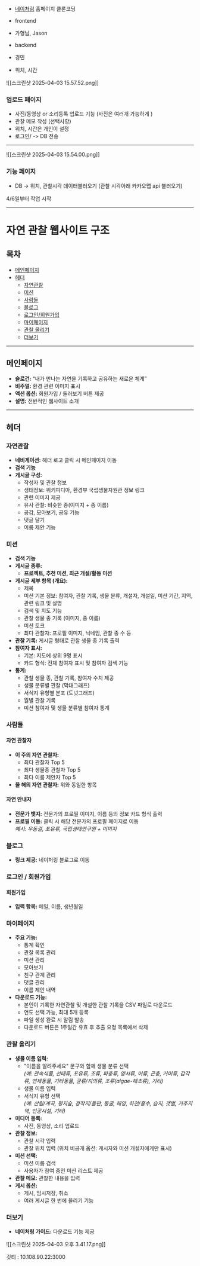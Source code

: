 - [네이처링](https://www.naturing.net/o/card) 홈페이지 클론코딩 

- frontend
- 가형님, Jason
- backend
- 경민

- 위치, 시간 

![[스크린샷 2025-04-03 15.57.52.png]]
### 업로드 페이지
- 사진/동영상 or 소리등록 업로드 기능 (사진은 여러개 가능하게 )
- 관찰 메모 작성 (선택사항)
- 위치, 시간은 개인이 설정
- 로그인/
-> DB 전송

---
![[스크린샷 2025-04-03 15.54.00.png]]
### 기능 페이지 
-  DB -> 위치, 관찰시각 데이터불러오기 (관찰 시각아래 카카오맵 api 불러오기)

4/6일부터 작업 시작 

---

# 자연 관찰 웹사이트 구조

## 목차
- [메인페이지](#메인페이지)
- [헤더](#헤더)
  - [자연관찰](#자연관찰)
  - [미션](#미션)
  - [사람들](#사람들)
  - [블로그](#블로그)
  - [로그인/회원가입](#로그인회원가입)
  - [마이페이지](#마이페이지)
  - [관찰 올리기](#관찰-올리기)
  - [더보기](#더보기)

---

## 메인페이지
- **슬로건:** “내가 만나는 자연을 기록하고 공유하는 새로운 체계”
- **비주얼:** 환경 관련 이미지 표시
- **액션 옵션:** 회원가입 / 둘러보기 버튼 제공
- **설명:** 전반적인 웹사이트 소개

---

## 헤더

### 자연관찰
- **네비게이션:** 헤더 로고 클릭 시 메인페이지 이동
- **검색 기능**
- **게시글 구성:**
  - 작성자 및 관찰 정보
  - 생태정보: 위키피디아, 환경부 국립생물자원관 정보 링크
  - 관련 이미지 제공
  - 유사 관찰: 비슷한 종(이미지 + 종 이름)
  - 공감, 모아보기, 공유 기능
  - 댓글 달기
  - 이름 제안 기능

### 미션
- **검색 기능**
- **게시글 종류:**
  - **프로젝트, 추천 미션, 최근 개설/활동 미션**
- **게시글 세부 항목 (개요):**
  - 제목
  - 미션 기본 정보: 참여자, 관찰 기록, 생물 분류, 개설자, 개설일, 미션 기간, 지역, 관련 링크 및 설명
  - 검색 및 지도 기능
  - 관찰 생물 종 기록 (이미지, 종 이름)
  - 미션 토크
  - 최다 관찰자: 프로필 이미지, 닉네임, 관찰 종 수 등
- **관찰 기록:** 게시글 형태로 관찰 생물 종 기록 출력
- **참여자 표시:**
  - 기본: 지도에 상위 9명 표시
  - 카드 형식: 전체 참여자 표시 및 참여자 검색 기능
- **통계:**
  - 관찰 생물 종, 관찰 기록, 참여자 수치 제공
  - 생물 분류별 관찰 (막대그래프)
  - 서식지 유형별 분포 (도넛그래프)
  - 월별 관찰 기록
  - 미션 참여자 및 생물 분류별 참여자 통계

### 사람들

#### 자연 관찰자
- **이 주의 자연 관찰자:**
  - 최다 관찰자 Top 5
  - 최다 생물종 관찰자 Top 5
  - 최다 이름 제안자 Top 5
- **올 해의 자연 관찰자:** 위와 동일한 항목

#### 자연 안내자
- **전문가 뱃지:** 전문가의 프로필 이미지, 이름 등의 정보 카드 형식 출력
- **프로필 이동:** 클릭 시 해당 전문가의 프로필 페이지로 이동  
  *예시: 우동걸, 포유류, 국립생태연구원 + 이미지*

### 블로그
- **링크 제공:** 네이처링 블로그로 이동

### 로그인 / 회원가입

#### 회원가입
- **입력 항목:** 메일, 이름, 생년월일

### 마이페이지
- **주요 기능:**
  - 통계 확인
  - 관찰 목록 관리
  - 미션 관리
  - 모아보기
  - 친구 관계 관리
  - 댓글 관리
  - 이름 제안 내역
- **다운로드 기능:**
  - 본인이 기록한 자연관찰 및 개설한 관찰 기록을 CSV 파일로 다운로드
  - 연도 선택 가능, 최대 5개 등록
  - 파일 생성 완료 시 알림 발송
  - 다운로드 버튼은 1주일간 유효 후 추출 요청 목록에서 삭제

### 관찰 올리기
- **생물 이름 입력:**
  - "이름을 알려주세요" 문구와 함께 생물 분류 선택  
    *(예: 관속식물, 선태류, 포유류, 조류, 파충류, 양서류, 어류, 곤충, 거미류, 갑각류, 연체동물, 기타동물, 균류/지의류, 조류(algae-해조류), 기타)*
  - 생물 이름 입력
  - 서식지 유형 선택  
    *(예: 산림/계곡, 평지숲, 경작지/들판, 동굴, 해양, 하천/홍수, 습지, 갯벌, 거주지역, 인공시설, 기타)*
- **미디어 등록:**
  - 사진, 동영상, 소리 업로드
- **관찰 정보:**
  - 관찰 시각 입력
  - 관찰 위치 입력 (위치 비공개 옵션: 게시자와 미션 개설자에게만 표시)
- **미션 선택:**
  - 미션 이름 검색
  - 사용자가 참여 중인 미션 리스트 제공
- **관찰 메모:** 관찰한 내용을 입력
- **게시 옵션:**
  - 게시, 임시저장, 취소
  - 여러 게시글 한 번에 올리기 기능

### 더보기
- **네이처링 가이드:** 다운로드 기능 제공


![[스크린샷 2025-04-03 오후 3.41.17.png]]



깃티 : 10.108.90.22:3000